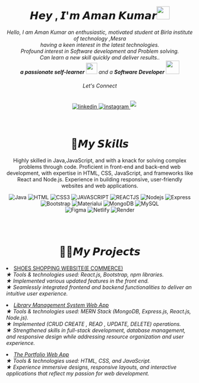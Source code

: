 
<h1 align="center"><b>𝙃𝙚𝙮 , 𝙄'𝙢 𝘼𝙢𝙖𝙣 𝙆𝙪𝙢𝙖𝙧</b><img src="https://media.giphy.com/media/hvRJCLFzcasrR4ia7z/giphy.gif" width="35"></h1>


<p align="center">
  <em>
    Hello, I am Aman Kumar an enthusiastic, motivated student at Birla institute of technology ,Mesra <br> having a keen interest in the latest technologies.<br> Profound interest in Software development and Problem solving. <br>Can learn a new skill quickly and deliver results.. <br> 
    <b>a passionate self-learner</b> <img src="https://github.com/TheDudeThatCode/TheDudeThatCode/blob/master/Assets/Developer.gif" width="30px"> and a <b>Software Developer</b>&nbsp;<img src="https://github.com/TheDudeThatCode/TheDudeThatCode/blob/master/Assets/Designer.gif" width="36px"><br><h6 align="center">Let's Connect</h6>
  </em> 
  <div>
	  
<div align='center'>
<ul>
<a href="https://linkedin.com/in/0xabdulkhalid" target="_blank">
<img src="https://img.shields.io/badge/linkedin:  amansinha0401-%2300acee.svg?color=405DE6&style=for-the-badge&logo=linkedin&logoColor=white" alt=linkedin style="margin-bottom: 5px;"/>
</a>
<a href="https://www.instagram.com/amansinha_555/" target="_blank">
<img src="https://img.shields.io/badge/instagram:  amansinha_555-%2300acee.svg?color=darkblue&style=for-the-badge&logo=instagram&logoColor=white" alt=instagram style="margin-bottom: 5px;"/>
</a>
<a href="mailto:amansinha0401@gmail.com" target="_blank">
<img src="https://img.shields.io/badge/gmail:  amansinha0401-%23EA4335.svg?style=for-the-badge&logo=gmail&logoColor=white" t=mail style="margin-bottom: 5px;" />
</a>
<br>
  </div>
<br>




## <h1 align="center"><b>💼𝙈𝙮 𝙎𝙠𝙞𝙡𝙡𝙨</b></h1>

<div align="center">
	Highly skilled in Java,JavaScript, and  with a knack for solving complex problems through code. Proficient in front-end and back-end web development, with expertise in HTML, CSS, JavaScript, and frameworks like React and Node.js. Experience in building responsive, user-friendly websites and web applications.
	<br>
	
![Java](https://img.shields.io/badge/java-%23ED8B00.svg?style=for-the-badge&logo=java&logoColor=white) 
![HTML](https://img.shields.io/badge/HTML-brown.svg?style=for-the-badge&logo=HTML&logoColor=%23F7DF1E) 
![CSS3](https://img.shields.io/badge/css3-%231572B6.svg?style=for-the-badge&logo=css3&logoColor=white) 
![JAVASCRIPT](https://img.shields.io/badge/JAVASCRIPT-%23E34F26.svg?style=for-the-badge&logo=JAVASCRIPT&logoColor=white) 
![REACTJS](https://img.shields.io/badge/REACTJS-%23430098.svg?style=for-the-badge&logo=REACTJS&logoColor=white) 
![Nodejs](https://img.shields.io/badge/Nodejs-%2320232a.svg?style=for-the-badge&logo=Node&logoColor=%2361DAFB) 
![Express](https://img.shields.io/badge/Express-darkblue.svg?style=for-the-badge&logo=Express&logoColor=white) 
![Bootstrap](https://img.shields.io/badge/bootstrap-%23563D7C.svg?style=for-the-badge&logo=bootstrap&logoColor=white) 
![Materialui](https://img.shields.io/badge/Materialui-blue.svg?style=for-the-badge&logo=Materialui&logoColor=white) 
![MongoDB](https://img.shields.io/badge/MongoDB-CC2927?style=for-the-badge&logo=MongoDB&logoColor=white) 
![MySQL](https://img.shields.io/badge/mysql-%2300f.svg?style=for-the-badge&logo=mysql&logoColor=white) 	
![Figma](https://img.shields.io/badge/figma-maroon.svg?style=for-the-badge&logo=figma&logoColor=white) 
![Netlify](https://img.shields.io/badge/netlify-%23000000.svg?style=for-the-badge&logo=netlify&logoColor=#00C7B7) 
![Render](https://img.shields.io/badge/Render-31A8FF.svg?style=for-the-badge&logo=Render&logoColor=white)
</div>
<br>
<br>






## <h1 align="center"><b>👨‍💻𝙈𝙮 𝙋𝙧𝙤𝙟𝙚𝙘𝙩𝙨 </b></h1>

<div><li>
  <a href="https://github.com/amansinha0401/Shoes_Shopping">SHOES SHOPPING WEBSITE(E COMMERCE)</a>
  <br>
  <ul style="list-style: none; padding-left: 0;">
    <i>★ Tools & technologies used: React.js, Bootstrap, npm libraries.</br>
    <i>★ Implemented various updated features in the front end.</br>
    <i>★ Seamlessly integrated frontend and backend functionalities to deliver an intuitive user experience.</br>
  </ul>
</li>

<li>
  <a href="https://github.com/amansinha0401/Library_mangement_system">Library Management System Web App</a>
  <br>
  <ul style="list-style: none; padding-left: 0;">
    <i>★ Tools & technologies used: MERN Stack (MongoDB, Express.js, React.js, Node.js).</br>
    <i>★ Implemented (CRUD CREATE , READ , UPDATE, DELETE) operations.</br>
    <i>★ Strengthened skills in full-stack development, database management, and responsive design while addressing resource organization and user experience.</br>
  </ul>
</li>
</div>


<li>
  <a href="https://github.com/amansinha0401/Portfoliodemo">The Portfolio Web App</a>
  <br>
  <ul style="list-style: none; padding-left: 0;">
    <i>★ Tools & technologies used: HTML, CSS, and JavaScript.</br>
    <i>★ Experience immersive designs, responsive layouts, and interactive applications that reflect my passion for
web development.</br>
  </ul>
</li>


<br>
<br>








